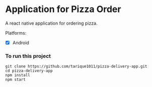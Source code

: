 # Application for Pizza Order

A react native application for ordering pizza.

Platforms: 
- [x] Android

### To run this project 

```
git clone https://github.com/tarique1011/pizza-delivery-app.git
cd pizza-delivery-app
npm install
npm start
```
